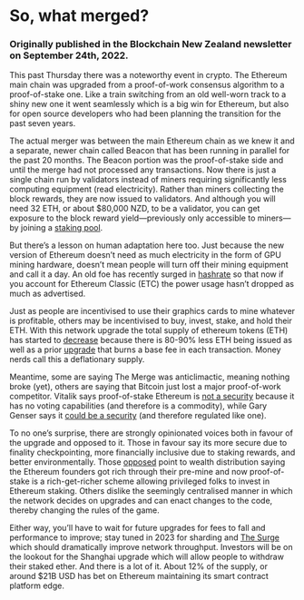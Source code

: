 # So, what merged?
### Originally published in the Blockchain New Zealand newsletter on September 24th, 2022.
 
This past Thursday there was a noteworthy event in crypto. The Ethereum main chain was upgraded from a proof-of-work consensus algorithm to a proof-of-stake one. Like a train switching from an old well-worn track to a shiny new one it went seamlessly which is a big win for Ethereum, but also for open source developers who had been planning the transition for the past seven years.
 
The actual merger was between the main Ethereum chain as we knew it and a separate, newer chain called Beacon that has been running in parallel for the past 20 months. The Beacon portion was the proof-of-stake side and until the merge had not processed any transactions. Now there is just a single chain run by validators instead of miners requiring significantly less computing equipment (read electricity). Rather than miners collecting the block rewards, they are now issued to validators. And although you will need 32 ETH, or about $80,000 NZD, to be a validator, you can get exposure to the block reward yield—previously only accessible to miners—by joining a [staking pool](https://rocketpool.net/).

But there’s a lesson on human adaptation here too. Just because the new version of Ethereum doesn’t need as much electricity in the form of GPU mining hardware, doesn’t mean people will turn off their mining equipment and call it a day. An old foe has recently surged in [hashrate](https://2miners.com/etc-network-hashrate) so that now if you account for Ethereum Classic (ETC) the power usage hasn’t dropped as much as advertised.
 
Just as people are incentivised to use their graphics cards to mine whatever is profitable, others may be incentivised to buy, invest, stake, and hold their ETH. With this network upgrade the total supply of ethereum tokens (ETH) has started to [decrease](https://ultrasound.money/) because there is 80-90% less ETH being issued as well as a prior [upgrade](https://consensys.net/blog/quorum/what-is-eip-1559-how-will-it-change-ethereum/) that burns a base fee in each transaction. Money nerds call this a deflationary supply.

Meantime, some are saying The Merge was anticlimactic, meaning nothing broke (yet), others are saying that Bitcoin just lost a major proof-of-work competitor. Vitalik says proof-of-stake Ethereum is [not a security](https://forkast.news/headlines/vitalik-buterin-defends-ethereum-security/) because it has no voting capabilities (and therefore is a commodity), while Gary Genser says it [could be a security](https://www.wsj.com/articles/ethers-new-staking-model-could-draw-sec-attention-11663266224) (and therefore regulated like one).

To no one’s surprise, there are strongly opinionated voices both in favour of the upgrade and opposed to it. Those in favour say its more secure due to finality checkpointing, more financially inclusive due to staking rewards, and better environmentally. Those [opposed](https://cory.substack.com/p/td-a-bitcoiners-guide-to-proof-of) point to wealth distribution saying the Ethereum founders got rich through their pre-mine and now proof-of-stake is a rich-get-richer scheme allowing privileged folks to invest in Ethereum staking. Others dislike the seemingly centralised manner in which the network decides on upgrades and can enact changes to the code, thereby changing the rules of the game.

Either way, you’ll have to wait for future upgrades for fees to fall and performance to improve; stay tuned in 2023 for sharding and [The Surge](https://ethereum.org/en/upgrades/sharding/) which should dramatically improve network throughput. Investors will be on the lookout for the Shanghai upgrade which will allow people to withdraw their staked ether. And there is a lot of it. About 12% of the supply, or around $21B USD has bet on Ethereum maintaining its smart contract platform edge. 




